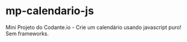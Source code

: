 # mp-calendario-js
Mini Projeto do Codante.io - Crie um calendário usando javascript puro! Sem frameworks.
